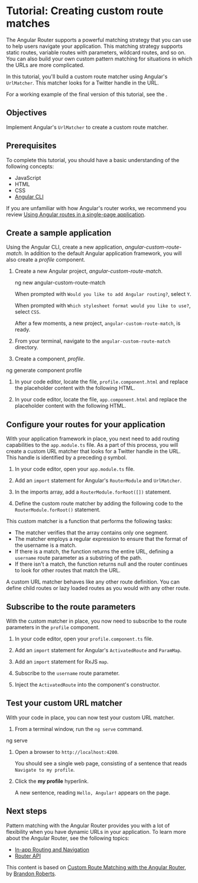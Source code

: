 # Tutorial: Creating custom route matches

The Angular Router supports a powerful matching strategy that you can use to help users navigate your application. This matching strategy supports static routes, variable routes with parameters, wildcard routes, and so on. You can also build your own custom pattern matching for situations in which the URLs are more complicated.

In this tutorial, you'll build a custom route matcher using Angular's `UrlMatcher`. This matcher looks for a Twitter handle in the URL.

For a working example of the final version of this tutorial, see the <live-example></live-example>.

## Objectives

Implement Angular's `UrlMatcher` to create a custom route matcher.

## Prerequisites

To complete this tutorial, you should have a basic understanding of the following concepts:

* JavaScript
* HTML
* CSS
* [Angular CLI](/cli)

If you are unfamiliar with how Angular's router works, we recommend you review [Using Angular routes in a single-page application](guide/router-tutorial).

## Create a sample application

Using the Angular CLI, create a new application, _angular-custom-route-match_. In addition to the default Angular application framework, you will also create a _profile_ component.

1. Create a new Angular project, _angular-custom-route-match_.

   <code-example language="sh">
   ng new angular-custom-route-match
   </code-example>

   When prompted with `Would you like to add Angular routing?`, select `Y`.

   When prompted with `Which stylesheet format would you like to use?`, select `CSS`.

   After a few moments, a new project, `angular-custom-route-match`, is ready.

1. From your terminal, navigate to the `angular-custom-route-match` directory.

1. Create a component, _profile_.

  <code-example language="sh">
   ng generate component profile
  </code-example>

1. In your code editor, locate the file, `profile.component.html` and replace
   the placeholder content with the following HTML.

   <code-example path="routing-with-urlmatcher/src/app/profile/profile.component.html" header="routing-with-urlmatcher/src/app/profile/profile.component.html"></code-example>

1. In your code editor, locate the file, `app.component.html` and replace
   the placeholder content with the following HTML.
    
   <code-example path="routing-with-urlmatcher/src/app/app.component.html" header="routing-with-urlmatcher/src/app/app.component.html"></code-example>

## Configure your routes for your application

With your application framework in place, you next need to add routing capabilities to the `app.module.ts` file. As a part of this process, you will create a custom URL matcher that looks for a Twitter handle in the URL. This handle is identified by a preceding `@` symbol.

1. In your code editor, open your `app.module.ts` file.

1. Add an `import` statement for Angular's `RouterModule` and `UrlMatcher`.

   <code-example path="routing-with-urlmatcher/src/app/app.module.ts" header="routing-with-urlmatcher/src/app/app.module.ts" region="import"></code-example>

1. In the imports array, add a `RouterModule.forRoot([])` statement.

   <code-example path="routing-with-urlmatcher/src/app/app.module.ts" header="routing-with-urlmatcher/src/app/app.module.ts" region="imports-array"></code-example>

1. Define the custom route matcher by adding the following code to the `RouterModule.forRoot()` statement.

   <code-example path="routing-with-urlmatcher/src/app/app.module.ts" header="routing-with-urlmatcher/src/app/app.module.ts" region="matcher"></code-example>

This custom matcher is a function that performs the following tasks:

* The matcher verifies that the array contains only one segment.
* The matcher employs a regular expression to ensure that the format of the username is a match.
* If there is a match, the function returns the entire URL, defining a `username` route parameter as a substring of the path. 
* If there isn't a match, the function returns null and the router continues to look for other routes that match the URL.

<div class="is-helpful">

A custom URL matcher behaves like any other route definition. You can define child routes or lazy loaded routes as you would with any other route.

</div>

## Subscribe to the route parameters

With the custom matcher in place, you now need to subscribe to the route parameters in the `profile` component.

1. In your code editor, open your `profile.component.ts` file.

1. Add an `import` statement for Angular's `ActivatedRoute` and `ParamMap`.

   <code-example path="routing-with-urlmatcher/src/app/profile/profile.component.ts" header="routing-with-urlmatcher/src/app/profile/profile.component.ts" region="activated-route-and-parammap"></code-example>

1. Add an `import` statement for RxJS `map`.

   <code-example path="routing-with-urlmatcher/src/app/profile/profile.component.ts" header="routing-with-urlmatcher/src/app/profile/profile.component.ts" region="rxjs-map"></code-example>

1. Subscribe to the `username` route parameter.

   <code-example path="routing-with-urlmatcher/src/app/profile/profile.component.ts" header="routing-with-urlmatcher/src/app/profile/profile.component.ts" region="subscribe"></code-example>

1. Inject the `ActivatedRoute` into the component's constructor.

   <code-example path="routing-with-urlmatcher/src/app/profile/profile.component.ts" header="routing-with-urlmatcher/src/app/profile/profile.component.ts" region="activatedroute"></code-example>

## Test your custom URL matcher

With your code in place, you can now test your custom URL matcher.

1. From a terminal window, run the `ng serve` command.

  <code-example language="sh">
   ng serve
  </code-example>

1. Open a browser to `http://localhost:4200`.

   You should see a single web page, consisting of a sentence that reads `Navigate to my profile`.

1. Click the **my profile** hyperlink.

   A new sentence, reading `Hello, Angular!` appears on the page.

## Next steps

Pattern matching with the Angular Router provides you with a lot of flexibility when you have dynamic URLs in your application. To learn more about the Angular Router,  see the following topics:

* [In-app Routing and Navigation](/guide/router)
* [Router API](/api/router)

<div class="alert is-helpful">

This content is based on [Custom Route Matching with the Angular Router](https://medium.com/@brandontroberts/custom-route-matching-with-the-angular-router-fbdd48665483), by [Brandon Roberts](https://twitter.com/brandontroberts).

</div>

